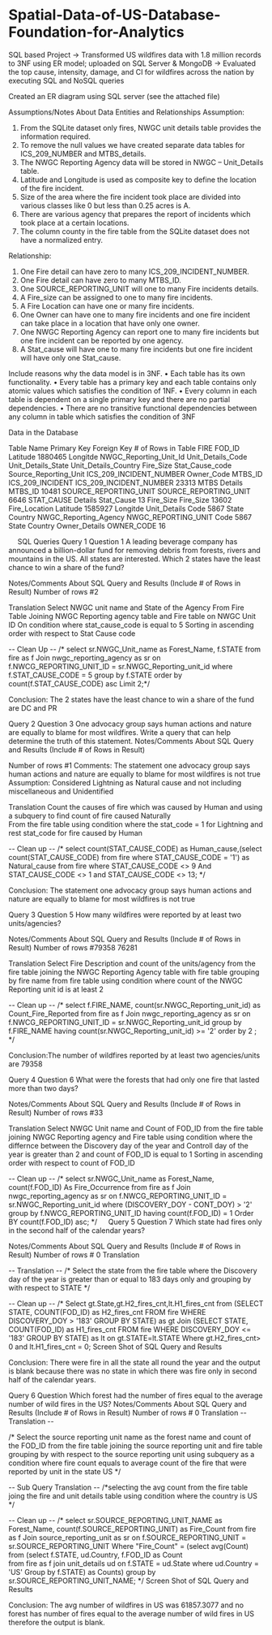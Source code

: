 # Spatial-Data-of-US-Database-Foundation-for-Analytics
SQL based Project
-> Transformed US wildfires data with 1.8 million records to 3NF using ER model; uploaded on SQL Server & MongoDB
-> Evaluated the top cause, intensity, damage, and CI for wildfires across the nation by executing SQL and NoSQL queries

Created an ER diagram using SQL server (see the attached file)

Assumptions/Notes About Data Entities and Relationships
Assumption:
1.	From the SQLite dataset only fires, NWGC unit details table provides the information required.
2.	To remove the null values we have created separate data tables for ICS_209_NUMBER and MTBS_details.
3.	The NWGC Reporting Agency data will be stored in NWGC – Unit_Details table.
4.	Latitude and Longitude is used as composite key to define the location of the fire incident.
5.	Size of the area where the fire incident took place are divided into various classes like 0 but less than 0.25 acres is A.
6.	There are various agency that prepares the report of incidents which took place at a certain locations.
7.	The column county in the fire table from the SQLite dataset does not have a normalized entry.

Relationship:
1.	One Fire detail can have zero to many ICS_209_INCIDENT_NUMBER.
2.	One Fire detail can have zero to many MTBS_ID.
3.	One SOURCE_REPORTING_UNIT will one to many Fire incidents details.
4.	A Fire_size can be assigned to one to many fire incidents.
5.	 A Fire Location can have one or many fire incidents.
6.	One Owner can have one to many fire incidents and one fire incident can take place in a location that have only one owner.
7.	One NWGC Reporting Agency can report one to many fire incidents but one fire incident can be reported by one agency.
8.	A Stat_cause will have one to many fire incidents but one fire incident will have only one Stat_cause.

Include reasons why the data model is in 3NF.
•	Each table has its own functionality. 
•	Every table has a primary key and each table contains only atomic values which satisfies the condition of 1NF. 
•	Every column in each table is dependent on a single primary key and there are no partial dependencies. 
•	There are no transitive functional dependencies between any column in table which satisfies the condition of 3NF 

Data in the Database

Table Name		Primary Key		Foreign Key	           # of Rows in Table
FIRE			FOD_ID                      Latitude                  1880465
                                                    Longitde
                                                    NWGC_Reporting_Unit_Id
                                                    Unit_Details_Code
                                                    Unit_Details_State
                                                    Unit_Details_Country
                                                    Fire_Size
                                                    Stat_Cause_code
                                                    Source_Reporting_Unit
                                                    ICS_209_INCIDENT_NUMBER
                                                    Owner_Code
                                                    MTBS_ID	
ICS_209_INCIDENT      ICS_209_INCIDENT_NUMBER                                  23313
MTBS Details          MTBS_ID                                                  10481
SOURCE_REPORTING_UNIT SOURCE_REPORTING_UNIT                                     6646
STAT_CAUSE Details    Stat_Cause                                                  13
Fire_Size             Fire_Size                                                13602
Fire_Location         Latitude                                               1585927
                      Longitde
Unit_Details          Code                                                      5867
                      State
                      Country
NWGC_Reporting_Agency NWGC_REPORTING_UNIT	Code				5867
						State
                                                Country	
Owner_Details         OWNER_CODE		16

 
SQL Queries
Query 1
Question 1
A leading beverage company has announced a billion-dollar fund for removing debris from forests, rivers and mountains in the US. All states are interested. Which 2 states have the least chance to win a share of the fund?

Notes/Comments About SQL Query and Results (Include # of Rows in Result)
Number of rows #2

Translation
Select NWGC unit name and State of the Agency 
From Fire Table
Joining NWGC Reporting agency table and Fire table on NWGC Unit ID
On condition where stat_cause_code is equal to 5
Sorting in ascending order with respect to Stat Cause code

-- Clean Up --
/* select sr.NWGC_Unit_name as Forest_Name, f.STATE
from fire as f
Join nwgc_reporting_agency as sr on f.NWCG_REPORTING_UNIT_ID = sr.NWGC_Reporting_unit_id
where f.STAT_CAUSE_CODE = 5
group by f.STATE
order by count(f.STAT_CAUSE_CODE) asc 
Limit 2;*/

Conclusion: The 2 states have the least chance to win a share of the fund are DC and PR


Query 2
Question 3
One advocacy group says human actions and nature are equally to blame for most wildfires. Write a query that can help determine the truth of this statement.
Notes/Comments About SQL Query and Results (Include # of Rows in Result)

Number of rows #1
Comments: The statement one advocacy group says human actions and nature are equally to blame for most wildfires is not true
Assumption: Considered Lightning as Natural cause and not including miscellaneous and Unidentified

Translation
Count the causes of fire which was caused by Human and using a subquery to find  count of fire caused Naturally  
From the fire table
using condition where the stat_code = 1 for Lightning  and rest stat_code for fire caused by Human

-- Clean up --
/* select count(STAT_CAUSE_CODE) as Human_cause,(select count(STAT_CAUSE_CODE) from fire where STAT_CAUSE_CODE = '1') as Natural_cause
from fire
where STAT_CAUSE_CODE <> 9 And STAT_CAUSE_CODE <> 1 and STAT_CAUSE_CODE <> 13; */
 
Conclusion: The statement one advocacy group says human actions and nature are equally to blame for most wildfires is not true


Query 3
Question 5
How many wildfires were reported by at least two units/agencies?

Notes/Comments About SQL Query and Results (Include # of Rows in Result)
Number of rows #79358 76281

Translation
Select Fire Description and count of the units/agency
from the fire table
joining the NWGC Reporting Agency  table with fire table
grouping by fire name from fire table
using condition where count of the NWGC Reporting unit id is at least 2

-- Clean up --
/* 
select f.FIRE_NAME,  count(sr.NWGC_Reporting_unit_id) as Count_Fire_Reported
from fire as f
Join nwgc_reporting_agency as sr on f.NWCG_REPORTING_UNIT_ID = sr.NWGC_Reporting_unit_id
group by f.FIRE_NAME
having count(sr.NWGC_Reporting_unit_id) >= '2'
order by 2 ; */

  
Conclusion:The number of wildfires reported by at least two agencies/units are 79358 

Query 4
Question 6
What were the forests that had only one fire that lasted more than two days?

Notes/Comments About SQL Query and Results (Include # of Rows in Result)
Number of rows #33

Translation
Select NWGC Unit name and Count of FOD_ID 
from the fire table
joining NWGC Reporting agency and Fire table
using condition where the differnce between the Discovery day of the year and Controll day of the year is greater than 2 and count of FOD_ID is equal to 1 
Sorting in ascending order with respect to count of FOD_ID

-- Clean up --
/* select sr.NWGC_Unit_name as Forest_Name, count(f.FOD_ID) As Fire_Occurrence
from fire as f
Join nwgc_reporting_agency as sr on f.NWCG_REPORTING_UNIT_ID = sr.NWGC_Reporting_unit_id
where (DISCOVERY_DOY - CONT_DOY) > '2' 
group by f.NWCG_REPORTING_UNIT_ID
having  count(f.FOD_ID) = 1
Order BY count(f.FOD_ID) asc; */
  
Query 5
Question 7
Which state had fires only in the second half of the calendar years?

Notes/Comments About SQL Query and Results (Include # of Rows in Result)
Number of rows # 0
Translation

-- Translation -- 
/* Select the state 
from the fire table
where the Discovery day of the year is  greater than or  equal to 183 days only
and grouping by with respect to STATE  */

-- Clean up --
/* Select gt.State,gt.H2_fires_cnt,lt.H1_fires_cnt from
(SELECT STATE, COUNT(FOD_ID) as H2_fires_cnt
FROM fire 
WHERE DISCOVERY_DOY > '183' GROUP BY STATE) as gt
Join (SELECT STATE, COUNT(FOD_ID) as H1_fires_cnt
FROM fire
WHERE DISCOVERY_DOY <= '183' GROUP BY STATE) as lt
on gt.STATE=lt.STATE Where gt.H2_fires_cnt> 0
and lt.H1_fires_cnt = 0; Screen Shot of SQL Query and Results

Conclusion: There were fire in all the state all round the year and the output is blank because there was no state in which there was fire only in second half of the calendar years.
 
Query 6
Question
Which forest had the number of fires equal to the average number of wild fires in the US?
Notes/Comments About SQL Query and Results (Include # of Rows in Result)
Number of rows # 0
Translation
-- Translation -- 

/* Select the source reporting unit name as the forest name and count of the FOD_ID 
from the fire table 
joining the source reporting unit and fire table
grouping by with respect to the source reporting unit
using subquery as a condition where 
fire count equals to average count of the fire that were reported by unit in the state US 
*/

-- Sub Query Translation --
/*selecting the avg count 
from the fire table
joing the fire and unit details table 
using condition where the country is US */

-- Clean up --
/* select sr.SOURCE_REPORTING_UNIT_NAME as Forest_Name, count(f.SOURCE_REPORTING_UNIT) as Fire_Count
from fire as f
Join source_reporting_unit as sr on f.SOURCE_REPORTING_UNIT = sr.SOURCE_REPORTING_UNIT
Where "Fire_Count" =
(select avg(Count) from
(select f.STATE, ud.Country, f.FOD_ID as Count  
from fire as f
join unit_details ud on f.STATE = ud.State
where ud.Country = 'US'
Group by f.STATE) as Counts)
group by sr.SOURCE_REPORTING_UNIT_NAME; */
Screen Shot of SQL Query and Results

  
Conclusion: The avg number of wildfires in US was 61857.3077 and no forest has number of fires equal to the average number of wild fires in US therefore the output is blank.


 

		


 
